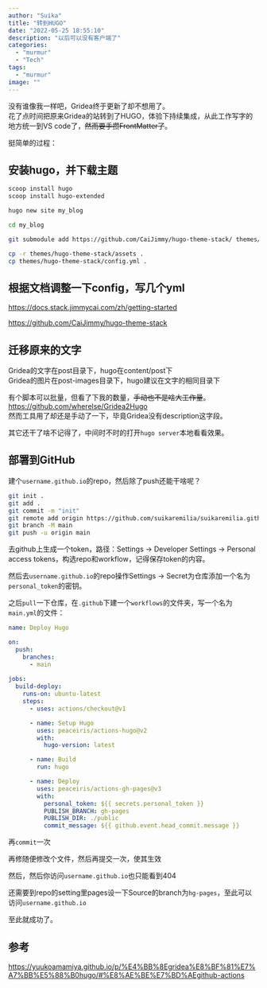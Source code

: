 ```yaml
---
author: "Suika"
title: "转到HUGO"
date: "2022-05-25 18:55:10"
description: "以后可以没有客户端了"
categories: 
  - "murmur"
  - "Tech"
tags: 
  - "murmur"
image: ""
---
```


没有谁像我一样吧，Gridea终于更新了却不想用了。  
花了点时间把原来Gridea的站转到了HUGO，体验下持续集成，从此工作写字的地方统一到VS code了，~~然而要手攒FrontMatter了~~。  

挺简单的过程：

## 安装hugo，并下载主题
```bash
scoop install hugo
scoop install hugo-extended

hugo new site my_blog

cd my_blog

git submodule add https://github.com/CaiJimmy/hugo-theme-stack/ themes/hugo-theme-stack

cp -r themes/hugo-theme-stack/assets .
cp themes/hugo-theme-stack/config.yml .
```

## 根据文档调整一下config，写几个yml
https://docs.stack.jimmycai.com/zh/getting-started

https://github.com/CaiJimmy/hugo-theme-stack

## 迁移原来的文字
Gridea的文字在post目录下，hugo在content/post下  
Gridea的图片在post-images目录下，hugo建议在文字的相同目录下

有个脚本可以批量，但看了下我的数量，~~手动也不是啥大工作量~~。  
https://github.com/wherelse/Gridea2Hugo  
然而工具用了却还是手动了一下，毕竟Gridea没有description这字段。

其它还干了啥不记得了，中间时不时的打开`hugo server`本地看看效果。

## 部署到GitHub

建个`username.github.io`的repo，然后除了push还能干啥呢？  
```bash
git init .
git add .
git commit -m "init"
git remote add origin https://github.com/suikaremilia/suikaremilia.github.io.git
git branch -M main
git push -u origin main
```

去github上生成一个token，路径：Settings -> Developer Settings -> Personal access tokens，构选repo和workflow，记得保存token的内容。

然后去`username.github.io`的repo操作Settings -> Secret为仓库添加一个名为`personal_token`的密钥。

之后`pull`一下仓库，在`.github`下建一个`workflows`的文件夹，写一个名为`main.yml`的文件：  
```yaml
name: Deploy Hugo

on:
  push:
    branches:
      - main
      
jobs:
  build-deploy:
    runs-on: ubuntu-latest
    steps:
      - uses: actions/checkout@v1

      - name: Setup Hugo
        uses: peaceiris/actions-hugo@v2
        with:
          hugo-version: latest

      - name: Build 
        run: hugo

      - name: Deploy
        uses: peaceiris/actions-gh-pages@v3
        with:
          personal_token: ${{ secrets.personal_token }}
          PUBLISH_BRANCH: gh-pages
          PUBLISH_DIR: ./public  
          commit_message: ${{ github.event.head_commit.message }}
```

再`commit`一次

再修随便修改个文件，然后再提交一次，使其生效

然后，然后你访问`username.github.io`也只能看到404

还需要到repo的setting里pages设一下Source的branch为`hg-pages`，至此可以访问`username.github.io`

至此就成功了。

## 参考
https://yuukoamamiya.github.io/p/%E4%BB%8Egridea%E8%BF%81%E7%A7%BB%E5%88%B0hugo/#%E8%AE%BE%E7%BD%AEgithub-actions